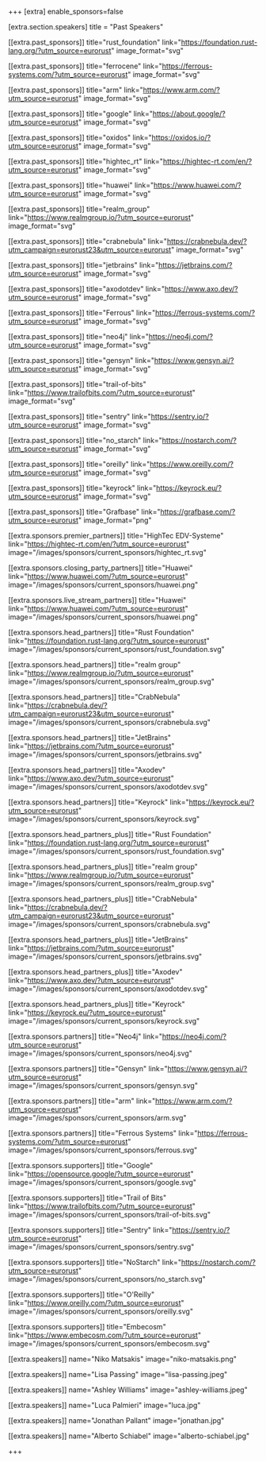 +++
[extra]
	enable_sponsors=false

[extra.section.speakers]
	title = "Past Speakers"

[[extra.past_sponsors]]
	title="rust_foundation"
	link="https://foundation.rust-lang.org/?utm_source=eurorust"
	image_format="svg"

[[extra.past_sponsors]]
	title="ferrocene"
	link="https://ferrous-systems.com/?utm_source=eurorust"
	image_format="svg"

[[extra.past_sponsors]]
	title="arm"
	link="https://www.arm.com/?utm_source=eurorust"
	image_format="svg"

[[extra.past_sponsors]]
	title="google"
	link="https://about.google/?utm_source=eurorust"
	image_format="svg"

[[extra.past_sponsors]]
	title="oxidos"
	link="https://oxidos.io/?utm_source=eurorust"
	image_format="svg"

[[extra.past_sponsors]]
	title="hightec_rt"
	link="https://hightec-rt.com/en/?utm_source=eurorust"
	image_format="svg"

[[extra.past_sponsors]]
	title="huawei"
	link="https://www.huawei.com/?utm_source=eurorust"
	image_format="svg"

[[extra.past_sponsors]]
	title="realm_group"
	link="https://www.realmgroup.io/?utm_source=eurorust"
	image_format="svg"

[[extra.past_sponsors]]
	title="crabnebula"
	link="https://crabnebula.dev/?utm_campaign=eurorust23&utm_source=eurorust"
	image_format="svg"

[[extra.past_sponsors]]
	title="jetbrains"
	link="https://jetbrains.com/?utm_source=eurorust"
	image_format="svg"

[[extra.past_sponsors]]
	title="axodotdev"
	link="https://www.axo.dev/?utm_source=eurorust"
	image_format="svg"

[[extra.past_sponsors]]
	title="Ferrous"
	link="https://ferrous-systems.com/?utm_source=eurorust"
	image_format="svg"

[[extra.past_sponsors]]
	title="neo4j"
	link="https://neo4j.com/?utm_source=eurorust"
	image_format="svg"

[[extra.past_sponsors]]
	title="gensyn"
	link="https://www.gensyn.ai/?utm_source=eurorust"
	image_format="svg"

[[extra.past_sponsors]]
	title="trail-of-bits"
	link="https://www.trailofbits.com/?utm_source=eurorust"
	image_format="svg"

[[extra.past_sponsors]]
	title="sentry"
	link="https://sentry.io/?utm_source=eurorust"
	image_format="svg"

[[extra.past_sponsors]]
	title="no_starch"
	link="https://nostarch.com/?utm_source=eurorust"
	image_format="svg"

[[extra.past_sponsors]]
	title="oreilly"
	link="https://www.oreilly.com/?utm_source=eurorust"
	image_format="svg"

[[extra.past_sponsors]]
	title="keyrock"
	link="https://keyrock.eu/?utm_source=eurorust"
	image_format="svg"

[[extra.past_sponsors]]
	title="Grafbase"
	link="https://grafbase.com/?utm_source=eurorust"
	image_format="png"

[[extra.sponsors.premier_partners]]
	title="HighTec EDV-Systeme"
	link="https://hightec-rt.com/en/?utm_source=eurorust"
	image="/images/sponsors/current_sponsors/hightec_rt.svg"

[[extra.sponsors.closing_party_partners]]
	title="Huawei"
	link="https://www.huawei.com/?utm_source=eurorust"
	image="/images/sponsors/current_sponsors/huawei.png"

[[extra.sponsors.live_stream_partners]]
	title="Huawei"
	link="https://www.huawei.com/?utm_source=eurorust"
	image="/images/sponsors/current_sponsors/huawei.png"

[[extra.sponsors.head_partners]]
	title="Rust Foundation"
	link="https://foundation.rust-lang.org/?utm_source=eurorust"
	image="/images/sponsors/current_sponsors/rust_foundation.svg"

[[extra.sponsors.head_partners]]
	title="realm group"
	link="https://www.realmgroup.io/?utm_source=eurorust"
	image="/images/sponsors/current_sponsors/realm_group.svg"

[[extra.sponsors.head_partners]]
	title="CrabNebula"
	link="https://crabnebula.dev/?utm_campaign=eurorust23&utm_source=eurorust"
	image="/images/sponsors/current_sponsors/crabnebula.svg"

[[extra.sponsors.head_partners]]
	title="JetBrains"
	link="https://jetbrains.com/?utm_source=eurorust"
	image="/images/sponsors/current_sponsors/jetbrains.svg"

[[extra.sponsors.head_partners]]
	title="Axodev"
	link="https://www.axo.dev/?utm_source=eurorust"
	image="/images/sponsors/current_sponsors/axodotdev.svg"

[[extra.sponsors.head_partners]]
	title="Keyrock"
	link="https://keyrock.eu/?utm_source=eurorust"
	image="/images/sponsors/current_sponsors/keyrock.svg"

[[extra.sponsors.head_partners_plus]]
	title="Rust Foundation"
	link="https://foundation.rust-lang.org/?utm_source=eurorust"
	image="/images/sponsors/current_sponsors/rust_foundation.svg"

[[extra.sponsors.head_partners_plus]]
	title="realm group"
	link="https://www.realmgroup.io/?utm_source=eurorust"
	image="/images/sponsors/current_sponsors/realm_group.svg"

[[extra.sponsors.head_partners_plus]]
	title="CrabNebula"
	link="https://crabnebula.dev/?utm_campaign=eurorust23&utm_source=eurorust"
	image="/images/sponsors/current_sponsors/crabnebula.svg"

[[extra.sponsors.head_partners_plus]]
	title="JetBrains"
	link="https://jetbrains.com/?utm_source=eurorust"
	image="/images/sponsors/current_sponsors/jetbrains.svg"

[[extra.sponsors.head_partners_plus]]
	title="Axodev"
	link="https://www.axo.dev/?utm_source=eurorust"
	image="/images/sponsors/current_sponsors/axodotdev.svg"

[[extra.sponsors.head_partners_plus]]
	title="Keyrock"
	link="https://keyrock.eu/?utm_source=eurorust"
	image="/images/sponsors/current_sponsors/keyrock.svg"


[[extra.sponsors.partners]]
	title="Neo4j"
	link="https://neo4j.com/?utm_source=eurorust"
	image="/images/sponsors/current_sponsors/neo4j.svg"

[[extra.sponsors.partners]]
	title="Gensyn"
	link="https://www.gensyn.ai/?utm_source=eurorust"
	image="/images/sponsors/current_sponsors/gensyn.svg"

[[extra.sponsors.partners]]
	title="arm"
	link="https://www.arm.com/?utm_source=eurorust"
	image="/images/sponsors/current_sponsors/arm.svg"

[[extra.sponsors.partners]]
	title="Ferrous Systems"
	link="https://ferrous-systems.com/?utm_source=eurorust"
	image="/images/sponsors/current_sponsors/ferrous.svg"

[[extra.sponsors.supporters]]
	title="Google"
	link="https://opensource.google/?utm_source=eurorust"
	image="/images/sponsors/current_sponsors/google.svg"

[[extra.sponsors.supporters]]
	title="Trail of Bits"
	link="https://www.trailofbits.com/?utm_source=eurorust"
	image="/images/sponsors/current_sponsors/trail-of-bits.svg"

[[extra.sponsors.supporters]]
	title="Sentry"
	link="https://sentry.io/?utm_source=eurorust"
	image="/images/sponsors/current_sponsors/sentry.svg"

[[extra.sponsors.supporters]]
	title="NoStarch"
	link="https://nostarch.com/?utm_source=eurorust"
	image="/images/sponsors/current_sponsors/no_starch.svg"

[[extra.sponsors.supporters]]
	title="O'Reilly"
	link="https://www.oreilly.com/?utm_source=eurorust"
	image="/images/sponsors/current_sponsors/oreilly.svg"

[[extra.sponsors.supporters]]
	title="Embecosm"
	link="https://www.embecosm.com/?utm_source=eurorust"
	image="/images/sponsors/current_sponsors/embecosm.svg"

[[extra.speakers]]
	name="Niko Matsakis"
	image="niko-matsakis.png"

[[extra.speakers]]
	name="Lisa Passing"
	image="lisa-passing.jpeg"

[[extra.speakers]]
	name="Ashley Williams"
	image="ashley-williams.jpeg"

[[extra.speakers]]
	name="Luca Palmieri"
	image="luca.jpg"

[[extra.speakers]]
	name="Jonathan Pallant"
	image="jonathan.jpg"

[[extra.speakers]]
	name="Alberto Schiabel"
	image="alberto-schiabel.jpg"
	
+++

